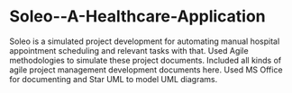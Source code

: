 # Soleo--A-Healthcare-Application
Soleo is a simulated project development for automating manual hospital appointment scheduling and relevant tasks with that. Used Agile methodologies to simulate these project documents. Included all kinds of agile project management development documents here. Used MS Office for documenting and Star UML to model UML diagrams.
